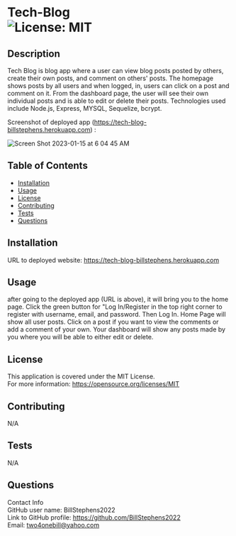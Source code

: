 # Tech-Blog<br>![License: MIT](https://img.shields.io/badge/License-MIT-yellow.svg)

  ## Description

  Tech Blog is blog app where a user can view blog posts posted by others, create their own posts, and comment on others' posts.  The homepage shows posts by all users and when logged, in, users can click on a post and comment on it.  From the dashboard page, the user will see their own individual posts and is able to edit or delete their posts.  Technologies used include Node.js, Express, MYSQL, Sequelize, bcrypt.

  Screenshot of deployed app (https://tech-blog-billstephens.herokuapp.com) :
  
  ![Screen Shot 2023-01-15 at 6 04 45 AM](https://user-images.githubusercontent.com/113722447/212537119-01993c72-8ab9-4fe0-95a3-c76c7433d415.png)

  
  ## Table of Contents
  
  - [Installation](#installation)
  - [Usage](#usage)
  - [License](#license)
  - [Contributing](#contributing)
  - [Tests](#tests)
  - [Questions](#questions)
  
  ## Installation
  
  URL to deployed website:  https://tech-blog-billstephens.herokuapp.com
  
  ## Usage
  
  after going to the deployed app (URL is above), it will bring you to the home page.  Click the green button for "Log In/Register in the top right corner to register with username, email, and password.  Then Log In.  Home Page will show all user posts.  Click on a post if you want to view the comments or add a comment of your own.  Your dashboard will show any posts made by you where you will be able to either edit or delete.

  ## License
This application is covered under the MIT License.
<br>For more information: https://opensource.org/licenses/MIT
  
  ## Contributing
  N/A
  
  ## Tests
  N/A

  ## Questions
  Contact Info<br>
  GitHub user name: BillStephens2022<br>
  Link to GitHub profile: https://github.com/BillStephens2022<br>
  Email: two4onebill@yahoo.com

